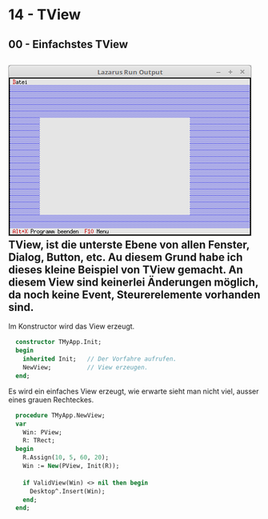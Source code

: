 # 14 - TView
## 00 - Einfachstes TView

![image.png](image.png)
<b>TView</b>, ist die unterste Ebene von allen Fenster, Dialog, Button, etc.
Au diesem Grund habe ich dieses kleine Beispiel von <b>TView</b> gemacht.
An diesem View sind keinerlei Änderungen möglich, da noch keine Event, Steurerelemente vorhanden sind.
---
Im Konstructor wird das View erzeugt.

```pascal
  constructor TMyApp.Init;
  begin
    inherited Init;   // Der Vorfahre aufrufen.
    NewView;          // View erzeugen.
  end;
```

Es wird ein einfaches View erzeugt, wie erwarte sieht man nicht viel, ausser eines grauen Rechteckes.

```pascal
  procedure TMyApp.NewView;
  var
    Win: PView;
    R: TRect;
  begin
    R.Assign(10, 5, 60, 20);
    Win := New(PView, Init(R));

    if ValidView(Win) <> nil then begin
      Desktop^.Insert(Win);
    end;
  end;
```


